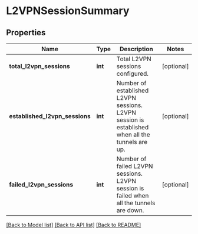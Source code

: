 # L2VPNSessionSummary

## Properties
Name | Type | Description | Notes
------------ | ------------- | ------------- | -------------
**total_l2vpn_sessions** | **int** | Total L2VPN sessions configured. | [optional] 
**established_l2vpn_sessions** | **int** | Number of established L2VPN sessions. L2VPN session is established when all the tunnels are up. | [optional] 
**failed_l2vpn_sessions** | **int** | Number of failed L2VPN sessions. L2VPN session is failed when all the tunnels are down. | [optional] 

[[Back to Model list]](../README.md#documentation-for-models) [[Back to API list]](../README.md#documentation-for-api-endpoints) [[Back to README]](../README.md)


